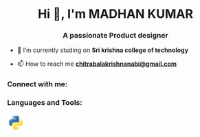<h1 align="center">Hi 👋, I'm MADHAN KUMAR</h1>
<h3 align="center">A passionate Product designer</h3>

- 🔭 I’m currently studing on **Sri krishna college of technology**

- 📫 How to reach me **chitrabalakrishnanabi@gmail.com**

<h3 align="left">Connect with me:</h3>
<p align="left">
</p>

<h3 align="left">Languages and Tools:</h3>
<p align="left"> <a href="https://www.python.org" target="_blank" rel="noreferrer"> <img src="https://raw.githubusercontent.com/devicons/devicon/master/icons/python/python-original.svg" alt="python" width="40" height="40"/> </a> </p>
